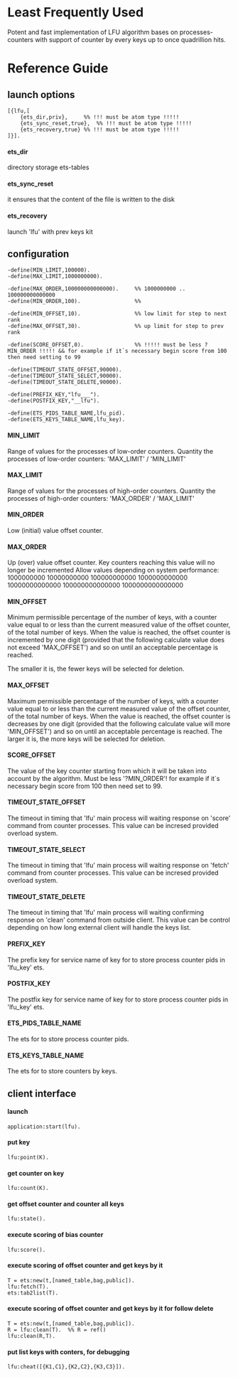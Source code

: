 # Least Frequently Used
Potent and fast implementation of LFU algorithm bases on processes-counters with support of counter by every keys up to once quadrillion hits.


Reference Guide
===============

## launch options

    [{lfu,[
        {ets_dir,priv},		%% !!! must be atom type !!!!!
        {ets_sync_reset,true},	%% !!! must be atom type !!!!!
        {ets_recovery,true}	%% !!! must be atom type !!!!!
    ]}].

#### ets_dir
directory storage ets-tables

#### ets_sync_reset
it ensures that the content of the file is written to the disk

#### ets_recovery
launch 'lfu' with prev keys kit


## configuration

    -define(MIN_LIMIT,100000).
    -define(MAX_LIMIT,1000000000).

    -define(MAX_ORDER,100000000000000).     %% 1000000000 .. 100000000000000
    -define(MIN_ORDER,100).                 %%

    -define(MIN_OFFSET,10).                 %% low limit for step to next rank
    -define(MAX_OFFSET,30).                 %% up limit for step to prev rank

    -define(SCORE_OFFSET,0).                %% !!!!! must be less ?MIN_ORDER !!!!! && for example if it`s necessary begin score from 100 then need setting to 99

    -define(TIMEOUT_STATE_OFFSET,90000).
    -define(TIMEOUT_STATE_SELECT,90000).
    -define(TIMEOUT_STATE_DELETE,90000).

    -define(PREFIX_KEY,"lfu___").
    -define(POSTFIX_KEY,"__lfu").

    -define(ETS_PIDS_TABLE_NAME,lfu_pid).
    -define(ETS_KEYS_TABLE_NAME,lfu_key).

#### MIN_LIMIT

Range of values for the processes of low-order counters.
Quantity the processes of low-order counters:
    'MAX_LIMIT' / 'MIN_LIMIT'

#### MAX_LIMIT

Range of values for the processes of high-order counters.
Quantity the processes of high-order counters:
    'MAX_ORDER' / 'MAX_LIMIT'

#### MIN_ORDER

Low (initial) value offset counter.

#### MAX_ORDER

Up (over) value offset counter.
Key counters reaching this value will no longer be incremented
Allow values depending on system performance:
    1000000000
    10000000000
    100000000000
    1000000000000
    10000000000000
    100000000000000
    1000000000000000

#### MIN_OFFSET

Minimum permissible percentage of the number of keys, with a counter value equal to or less than the current measured value of the offset counter, of the total number of keys.
When the value is reached, the offset counter is incremented by one digit (provided that the following calculate value does not exceed 'MAX_OFFSET') and so on until an acceptable percentage is reached.

The smaller it is, the fewer keys will be selected for deletion.

#### MAX_OFFSET

Maximum permissible percentage of the number of keys, with a counter value equal to or less than the current measured value of the offset counter, of the total number of keys.
When the value is reached, the offset counter is decreases by one digit (provided that the following calculate value will more 'MIN_OFFSET') and so on until an acceptable percentage is reached.
The larger it is, the more keys will be selected for deletion.

#### SCORE_OFFSET

The value of the key counter starting from which it will be taken into account by the algorithm.
Must be less '?MIN_ORDER'!
for example if it`s necessary begin score from 100 then need set to 99.

#### TIMEOUT_STATE_OFFSET

The timeout in timing that 'lfu' main process will waiting response on 'score' command from counter processes.
This value can be incresed provided overload system.

#### TIMEOUT_STATE_SELECT

The timeout in timing that 'lfu' main process will waiting response on 'fetch' command from counter processes.
This value can be incresed provided overload system.

#### TIMEOUT_STATE_DELETE

The timeout in timing that 'lfu' main process will waiting confirming response on 'clean' command from outside client.
This value can be control depending on how long external client will handle the keys list.

#### PREFIX_KEY

The prefix key for service name of key for to store process counter pids in 'lfu_key' ets.

#### POSTFIX_KEY

The postfix key for service name of key for to store process counter pids in 'lfu_key' ets.

#### ETS_PIDS_TABLE_NAME

The ets for to store process counter pids.

#### ETS_KEYS_TABLE_NAME

The ets for to store counters by keys.


## client interface

#### launch

    application:start(lfu).

#### put key

    lfu:point(K).

#### get counter on key

    lfu:count(K).

#### get offset counter and counter all keys

    lfu:state().

#### execute scoring of bias counter

    lfu:score().

#### execute scoring of offset counter and get keys by it

    T = ets:new(t,[named_table,bag,public]).
    lfu:fetch(T).
    ets:tab2list(T).

#### execute scoring of offset counter and get keys by it for follow delete

    T = ets:new(t,[named_table,bag,public]).
    R = lfu:clean(T).  %% R = ref()
    lfu:clean(R,T).

#### put list keys with conters, for debugging

    lfu:cheat([{K1,C1},{K2,C2},{K3,C3}]).

